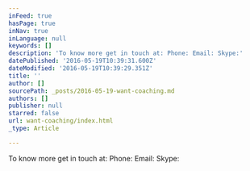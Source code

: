 ```yaml
---
inFeed: true
hasPage: true
inNav: true
inLanguage: null
keywords: []
description: 'To know more get in touch at: Phone: Email: Skype:'
datePublished: '2016-05-19T10:39:31.600Z'
dateModified: '2016-05-19T10:39:29.351Z'
title: ''
author: []
sourcePath: _posts/2016-05-19-want-coaching.md
authors: []
publisher: null
starred: false
url: want-coaching/index.html
_type: Article

---
```

To know more get in touch at: Phone: Email: Skype:
